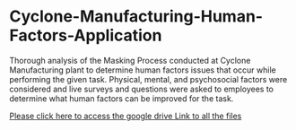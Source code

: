 # Cyclone-Manufacturing-Human-Factors-Application
Thorough analysis of the Masking Process conducted at Cyclone Manufacturing plant to determine human factors issues that occur while performing the given task. Physical, mental, and psychosocial factors were considered and live surveys and questions were asked to employees to determine what human factors can be improved for the task.


[Please click here to access the google drive Link to all the files](https://drive.google.com/drive/folders/1oo114vMwlBQunfT62IRYu0ps2zo3awpO?usp=sharing)
